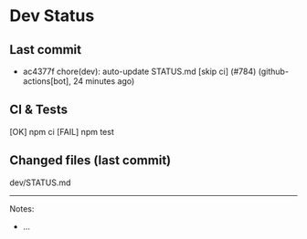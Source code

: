 # Dev Status

## Last commit
- ac4377f chore(dev): auto-update STATUS.md [skip ci] (#784) (github-actions[bot], 24 minutes ago)
## CI & Tests
[OK] npm ci
[FAIL] npm test

## Changed files (last commit)
dev/STATUS.md

---
Notes:
- ...
